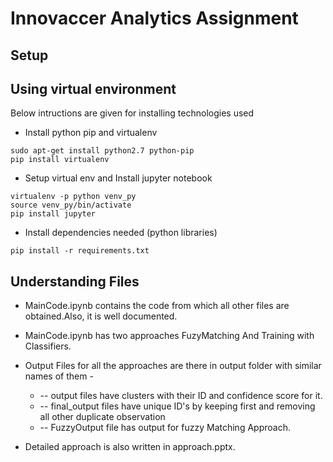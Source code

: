 # Innovaccer Analytics Assignment

## Setup ##
## Using virtual environment ##
Below intructions are given for installing technologies used
* Install python pip and virtualenv

```
sudo apt-get install python2.7 python-pip
pip install virtualenv
```
* Setup virtual env and Install jupyter notebook

```
virtualenv -p python venv_py
source venv_py/bin/activate
pip install jupyter
```
* Install dependencies needed (python libraries)

```
pip install -r requirements.txt
```

## Understanding Files ##

* MainCode.ipynb contains the code from which all other files are obtained.Also, it is well documented.

* MainCode.ipynb has two approaches FuzyMatching And Training with Classifiers.

* Output Files for all the approaches are there in output folder with similar names of them - 
  * -- output files have clusters with their ID and confidence score for it.
  * -- final_output files have unique ID's by keeping first and removing all other duplicate observation
  * -- FuzzyOutput file has output for fuzzy Matching Approach.
* Detailed approach is also written in approach.pptx.
